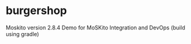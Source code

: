 burgershop
==========
Moskito version 2.8.4
Demo for MoSKito Integration and DevOps (build using gradle)

